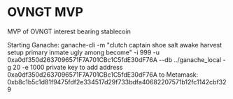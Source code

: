 # OVNGT MVP

MVP of OVNGT interest bearing stablecoin

Starting Ganache:
ganache-cli -m "clutch captain shoe salt awake harvest setup primary inmate ugly among become" -i 999 -u 0xa0df350d2637096571F7A701CBc1C5fdE30dF76A --db ../ganache_local   -g 20 -e 1000
private key to add address 0xa0df350d2637096571F7A701CBc1C5fdE30dF76A  to Metamask:  0xb8c1b5c1d81f9475fdf2e334517d29f733bdfa40682207571b12fc1142cbf329